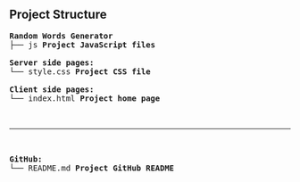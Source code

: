 ## Project Structure
<pre>
<b>Random Words Generator</b>
├── js <b>Project JavaScript files</b>
  
<b>Server side pages:</b>
└── style.css <b>Project CSS file</b>
  
<b>Client side pages:</b>
└── index.html <b>Project home page</b>

 <hr>

<b>GitHub:</b>
└── README.md <b>Project GitHub README</b>

</pre>
